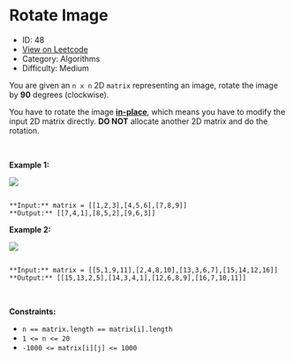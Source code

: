 # Rotate Image
* ID: 48
* [View on Leetcode](https://leetcode.com/problems/rotate-image)
* Category: Algorithms
* Difficulty: Medium

You are given an `n x n` 2D `matrix` representing an image, rotate the image by **90** degrees (clockwise).


You have to rotate the image [**in-place**](https://en.wikipedia.org/wiki/In-place_algorithm), which means you have to modify the input 2D matrix directly. **DO NOT** allocate another 2D matrix and do the rotation.


 


**Example 1:**


![](https://assets.leetcode.com/uploads/2020/08/28/mat1.jpg)

```

**Input:** matrix = [[1,2,3],[4,5,6],[7,8,9]]
**Output:** [[7,4,1],[8,5,2],[9,6,3]]

```

**Example 2:**


![](https://assets.leetcode.com/uploads/2020/08/28/mat2.jpg)

```

**Input:** matrix = [[5,1,9,11],[2,4,8,10],[13,3,6,7],[15,14,12,16]]
**Output:** [[15,13,2,5],[14,3,4,1],[12,6,8,9],[16,7,10,11]]

```

 


**Constraints:**


* `n == matrix.length == matrix[i].length`
* `1 <= n <= 20`
* `-1000 <= matrix[i][j] <= 1000`


